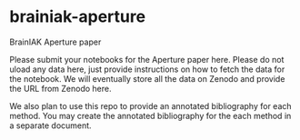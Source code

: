 # brainiak-aperture
BrainIAK Aperture paper

Please submit your notebooks for the Aperture paper here. Please do not uload any data here, just provide instructions on how to fetch the data for the notebook. We will eventually store all the data on Zenodo and provide the URL from Zenodo here.

We also plan to use this repo to provide an annotated bibliography for each method. You may create the annotated bibliography for the each method in a separate document.
